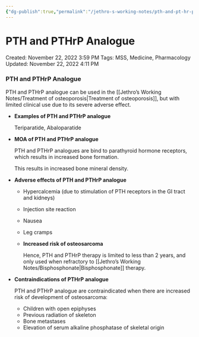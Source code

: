 ```yaml
---
{"dg-publish":true,"permalink":"/jethro-s-working-notes/pth-and-pt-hr-p-analogue/","dgPassFrontmatter":true}
---
```



# PTH and PTHrP Analogue

Created: November 22, 2022 3:59 PM
Tags: MSS, Medicine, Pharmacology
Updated: November 22, 2022 4:11 PM

### PTH and PTHrP Analogue

PTH and PTHrP analogue can be used in the [[Jethro’s Working Notes/Treatment of osteoporosis\|Treatment of osteoporosis]], but with limited clinical use due to its severe adverse effect.

- ********************************************************Examples of PTH and PTHrP analogue********************************************************
    
    Teriparatide, Abaloparatide
    
- ********MOA of PTH and PTHrP analogue********
    
    PTH and PTHrP analogues are bind to parathyroid hormone receptors, which results in increased bone formation.
    
    This results in increased bone mineral density.
    
- **********************************************************************************Adverse effects of PTH and PTHrP analogue**********************************************************************************
    - Hypercalcemia (due to stimulation of PTH receptors in the GI tract and kidneys)
    - Injection site reaction
    - Nausea
    - Leg cramps
    - ****************************Increased risk of osteosarcoma****************************
        
        Hence, PTH and PTHrP therapy is limited to less than 2 years, and only used when refractory to [[Jethro’s Working Notes/Bisphosphonate\|Bisphosphonate]] therapy.
        
- **********************************************************************Contraindications of PTHrP analogue**********************************************************************
    
    PTH and PTHrP analogue are contraindicated when there are increased risk of development of osteosarcoma:
    
    - Children with open epiphyses
    - Previous radiation of skeleton
    - Bone metastases
    - Elevation of serum alkaline phosphatase of skeletal origin
